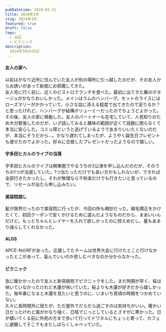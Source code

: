 ```yaml
---
pubDatetime: 2024-03-31
title: 2024年3月
slug: 2024年3月
featured: true
draft: false
tags:
  - 日記
  - ピクニック
description:
  2024年3月の日記
---
```


#### 友人の家へ
以前はかなり近所に住んでいた友人が別の場所に引っ越したのだが、その友人からお誘いがあって新居にお邪魔してきた。  
友人宅に行く前に、近くのビストロでランチを食べた。最初に出てきた蕪のポタージュがかなりおいしかった。メインはラムのハンバーグ。セットのライスにはローズマリーがかかっていて、小さな皿に添える程度で出てきたので足りるか？と思ったけれど、ハンバーグが結構ボリューミーだったのでちょうどよかった。  
その後、友人の家に移動した。友人のパートナーも在宅していて、人見知りのため大分緊張したのだが、いざ話してみると趣味の範囲が近くて話題に困らなくて本当に安心した。コミュ障というと逃げているようであまりいいたくないのだが、本当にそうだから…。かなり遅れてしまったが、ようやく誕生日プレゼントも渡せたのでよかった。好みに合致したプレゼントだったようなので嬉しい。

#### 宇多田ヒカルのライブの当落
宇多田ヒカルのライブは関東圏でやるうちの3公演を申し込んだのだが、そのうちの1つが当選していた。1つ当たっただけでも良い方かもしれないが、できれば全部行きたかったし、それが無理なら千秋楽だけでも行きたいと思っているので、リセールが出たら申し込みたい。

#### 美容院探し
髪が限界だったので美容院に行ったが、今回の所も微妙だった。縮毛矯正をかけたくて、初回クーポンで安くかけるために選んだようなものだから、まあいいんだけど。もっとちゃんとレイヤーを入れて欲しかったのに控えめだし、量もあまり減らしてくれなかった。

#### ALGS
APCE-NのRFがあった。応援してたチームは世界大会に行けたとこと行けなかったとこがあって、喜んでいいのか悲しむべきなのか分からなかった。

#### ピクニック
急に暖かかったので友人と新宿御苑でピクニックをした。まだ時期が早く、桜は咲いていなかったけれど木蓮が咲いていた。桜よりも木蓮が好きだから嬉しかった。毎年春になると木蓮を見たいと思うのに、いまいち見頃の時期をつかめていない。  
久々に長時間外に居たが、ただ屋外でだらだら過ごすのは気持ちがいい。暖かい日だったけれど風がかなり強く、日陰でじっとしているとさすがに寒かった。日が傾いてくる前に外苑の方まで歩いて行ってドワネルにちょっと寄って、カフェに避難してそこでもまたしばらくしゃべっていた。